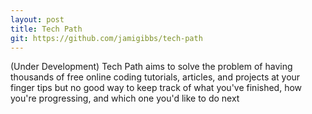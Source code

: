 ```yaml
---
layout: post
title: Tech Path
git: https://github.com/jamigibbs/tech-path
---
```


(Under Development) Tech Path aims to solve the problem of having thousands
of free online coding tutorials, articles, and projects at your finger
tips but no good way to keep track of what you've finished,
how you're progressing, and which one you'd like to do next

